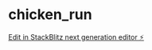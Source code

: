 # chicken_run

[Edit in StackBlitz next generation editor ⚡️](https://stackblitz.com/~/github.com/BWDiecast/chicken_run)